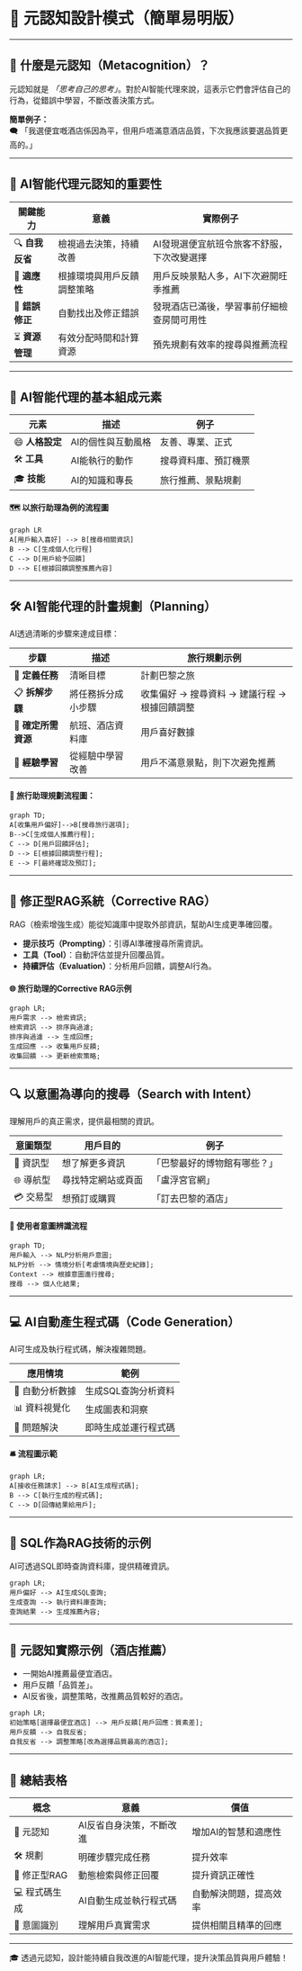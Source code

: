 # 🧠 元認知設計模式（簡單易明版）

---

## 🚩 **什麼是元認知（Metacognition）？**
元認知就是 *「思考自己的思考」*。對於AI智能代理來說，這表示它們會評估自己的行為，從錯誤中學習，不斷改善決策方式。

**簡單例子：**  
🗨️ 「我選便宜嘅酒店係因為平，但用戶唔滿意酒店品質，下次我應該要選品質更高的。」

---

## 🎯 **AI智能代理元認知的重要性**
| 關鍵能力 | 意義 | 實際例子 |
|---|---|---|
| 🔍 **自我反省** | 檢視過去決策，持續改善 | AI發現選便宜航班令旅客不舒服，下次改變選擇 |
| 🔄 **適應性** | 根據環境與用戶反饋調整策略 | 用戶反映景點人多，AI下次避開旺季推薦 |
| 🔧 **錯誤修正** | 自動找出及修正錯誤 | 發現酒店已滿後，學習事前仔細檢查房間可用性 |
| ⏳ **資源管理** | 有效分配時間和計算資源 | 預先規劃有效率的搜尋與推薦流程 |

---

## 🤖 **AI智能代理的基本組成元素**
| 元素 | 描述 | 例子 |
|---|---|---|
| 😄 **人格設定** | AI的個性與互動風格 | 友善、專業、正式 |
| 🛠️ **工具** | AI能執行的動作 | 搜尋資料庫、預訂機票 |
| 🎓 **技能** | AI的知識和專長 | 旅行推薦、景點規劃 |

#### 🗺️ **以旅行助理為例的流程圖**
```mermaid
graph LR
A[用戶輸入喜好] --> B[搜尋相關資訊]
B --> C[生成個人化行程]
C --> D[用戶給予回饋]
D --> E[根據回饋調整推薦內容]
```

---

## 🛠️ **AI智能代理的計畫規劃（Planning）**

AI透過清晰的步驟來達成目標：

| 步驟 | 描述 | 旅行規劃示例 |
|---|---|---|
| 🎯 **定義任務** | 清晰目標 | 計劃巴黎之旅 |
| 📋 **拆解步驟** | 將任務拆分成小步驟 | 收集偏好 → 搜尋資料 → 建議行程 → 根據回饋調整 |
| 📂 **確定所需資源** | 航班、酒店資料庫 | 用戶喜好數據 |
| 📖 **經驗學習** | 從經驗中學習改善 | 用戶不滿意景點，則下次避免推薦 |

#### 🚗 **旅行助理規劃流程圖**：
```mermaid
graph TD;
A[收集用戶偏好]-->B[搜尋旅行選項];
B-->C[生成個人推薦行程];
C --> D[用戶回饋評估];
D --> E[根據回饋調整行程];
E --> F[最終確認及預訂];
```

---

## 🔧 **修正型RAG系統（Corrective RAG）**

RAG（檢索增強生成）能從知識庫中提取外部資訊，幫助AI生成更準確回覆。

- **提示技巧（Prompting）**：引導AI準確搜尋所需資訊。
- **工具（Tool）**：自動評估並提升回覆品質。
- **持續評估（Evaluation）**：分析用戶回饋，調整AI行為。

#### 🌐 **旅行助理的Corrective RAG示例**
```mermaid
graph LR;
用戶需求 --> 檢索資訊;
檢索資訊 --> 排序與過濾;
排序與過濾 --> 生成回應;
生成回應 --> 收集用戶反饋;
收集回饋 --> 更新檢索策略;
```

---

## 🔍 **以意圖為導向的搜尋（Search with Intent）**

理解用戶的真正需求，提供最相關的資訊。

| 意圖類型 | 用戶目的 | 例子 |
|---|---|---|
| 📖 資訊型 | 想了解更多資訊 |「巴黎最好的博物館有哪些？」 |
| 🌐 導航型 | 尋找特定網站或頁面 |「盧浮宮官網」|
| 💳 交易型 | 想預訂或購買 |「訂去巴黎的酒店」|

#### 📌 **使用者意圖辨識流程**
```mermaid
graph TD;
用戶輸入 --> NLP分析用戶意圖;
NLP分析 --> 情境分析[考慮情境與歷史紀錄];
Context --> 根據意圖進行搜尋;
搜尋 --> 個人化結果;
```

---

## 💻 **AI自動產生程式碼（Code Generation）**

AI可生成及執行程式碼，解決複雜問題。

| 應用情境 | 範例 |
|---|---|
| 🧮 自動分析數據 | 生成SQL查詢分析資料 |
| 📊 資料視覺化 | 生成圖表和洞察 |
| 🤖 問題解決 | 即時生成並運行程式碼 |

#### 🛎️ **流程圖示範**
```mermaid
graph LR;
A[接收任務請求] --> B[AI生成程式碼];
B --> C[執行生成的程式碼];
C --> D[回傳結果給用戶];
```

---

## 🎯 **SQL作為RAG技術的示例**

AI可透過SQL即時查詢資料庫，提供精確資訊。

```mermaid
graph LR;
用戶偏好 --> AI生成SQL查詢;
生成查詢 --> 執行資料庫查詢;
查詢結果 --> 生成推薦內容;
```

---

## 🏨 **元認知實際示例（酒店推薦）**

- 一開始AI推薦最便宜酒店。
- 用戶反饋「品質差」。
- AI反省後，調整策略，改推薦品質較好的酒店。

```mermaid
graph LR;
初始策略[選擇最便宜酒店] --> 用戶反饋[用戶回應：質素差];
用戶反饋 --> 自我反省;
自我反省 --> 調整策略[改為選擇品質最高的酒店];
```

---

## 🌟 **總結表格**

| 概念 | 意義 | 價值 |
|---|---|---|
| 🧠 元認知 | AI反省自身決策，不斷改進 | 增加AI的智慧和適應性 |
| 🛠️ 規劃 | 明確步驟完成任務 | 提升效率 |
| 🔧 修正型RAG | 動態檢索與修正回覆 | 提升資訊正確性 |
| 💻 程式碼生成 | AI自動生成並執行程式碼 | 自動解決問題，提高效率 |
| 🎯 意圖識別 | 理解用戶真實需求 | 提供相關且精準的回應 |

---

🎓 透過元認知，設計能持續自我改進的AI智能代理，提升決策品質與用戶體驗！
